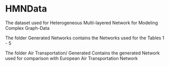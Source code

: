 # HMNData
The dataset used for Heterogeneous Multi-layered Network for Modeling Complex Graph-Data

The folder Generated Networks contains the Networks used for the Tables 1 - 5

The folder Air Transportation/ Generated Contains the generated Network used for comparison with European Air Transportation Network
